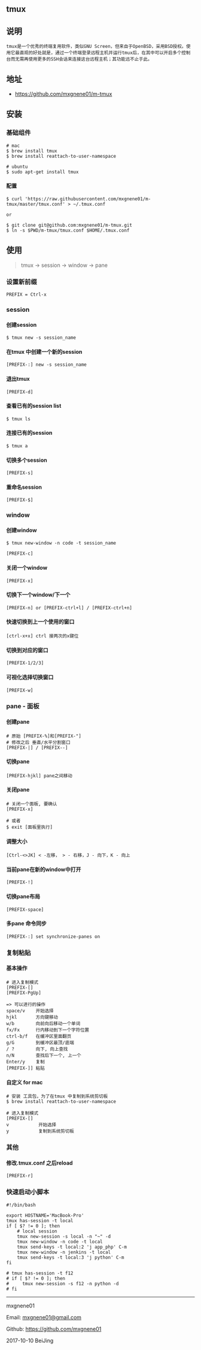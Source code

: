 ## tmux

## 说明

    tmux是一个优秀的终端复用软件，类似GNU Screen，但来自于OpenBSD，采用BSD授权。使用它最直观的好处就是，通过一个终端登录远程主机并运行tmux后，在其中可以开启多个控制台而无需再使用更多的SSH会话来连接这台远程主机；其功能远不止于此。

## 地址

- https://github.com/mxgnene01/m-tmux

## 安装

###  基础组件

```shell
# mac
$ brew install tmux
$ brew install reattach-to-user-namespace

# ubuntu
$ sudo apt-get install tmux
```

#### 配置

```shell
$ curl 'https://raw.githubusercontent.com/mxgnene01/m-tmux/master/tmux.conf' > ~/.tmux.conf

or

$ git clone git@github.com:mxgnene01/m-tmux.git
$ ln -s $PWD/m-tmux/tmux.conf $HOME/.tmux.conf
```

## 使用

> tmux -> session -> window -> pane

### 设置新前缀

```
PREFIX = Ctrl-x
```

### session

#### 创建session

```
$ tmux new -s session_name
```

#### 在tmux 中创建一个新的session

```
[PREFIX-:] new -s session_name
```

#### 退出tmux

```
[PREFIX-d]
```

#### 查看已有的session list

```
$ tmux ls
```

#### 连接已有的session

```
$ tmux a
```

#### 切换多个session

```
[PREFIX-s]
```

#### 重命名session

```
[PREFIX-$]
```

### window

#### 创建window

```shell
$ tmux new-window -n code -t session_name
```

```
[PREFIX-c]
```

#### 关闭一个window

```
[PREFIX-x]
```

#### 切换下一个window/下一个

```
[PREFIX-n] or [PREFIX-ctrl+l] / [PREFIX-ctrl+n]
```

#### 快速切换到上一个使用的窗口

```
[ctrl-x+x] ctrl 接两次的x键位
```

#### 切换到对应的窗口

```
[PREFIX-1/2/3]
```

#### 可视化选择切换窗口

```
[PREFIX-w]
```

### pane - 面板

#### 创建pane

```
# 原始 [PREFIX-%]和[PREFIX-"]
# 修改之后 垂直/水平分割窗口
[PREFIX-|] / [PREFIX--]
```

#### 切换pane

```
[PREFIX-hjkl] pane之间移动
```

#### 关闭pane

```
# 关闭一个面板, 要确认
[PREFIX-x]

# 或者
$ exit [面板里执行]
```

#### 调整大小

```
[Ctrl-<>JK] < -左移， > - 右移，J - 向下，K - 向上
```

#### 当前pane在新的window中打开

```
[PREFIX-!]
```

#### 切换pane布局

```
[PREFIX-space]
```

#### 多pane 命令同步

```
[PREFIX-:] set synchronize-panes on
```

### 复制粘贴

#### 基本操作

```
# 进入复制模式
[PREFIX-[]
[PREFIX-PgUp]

=> 可以进行的操作
space/v    开始选择
hjkl       方向键移动
w/b        向前向后移动一个单词
fx/Fx      行内移动到下一个字符位置
ctrl-b/f   在缓冲区里面翻页
g/G        到缓冲区最顶/底端
/ ?        向下, 向上查找
n/N        查找后下一个, 上一个
Enter/y    复制
[PREFIX-]] 粘贴
```

#### 自定义 for mac

```
# 安装 工具包，为了在tmux 中复制到系统剪切板
$ brew install reattach-to-user-namespace

# 进入复制模式
[PREFIX-[]
v  			开始选择
y			复制到系统剪切板
```

### 其他

#### 修改.tmux.conf 之后reload

```
[PREFIX-r]
```

### 快速启动小脚本

```shell
#!/bin/bash

export HOSTNAME='MacBook-Pro'
tmux has-session -t local
if [ $? != 0 ]; then
    # local session
    tmux new-session -s local -n "~" -d
    tmux new-window -n code -t local
    tmux send-keys -t local:2 'j app_php' C-m
    tmux new-window -n jenkins -t local
    tmux send-keys -t local:3 'j python' C-m
fi

# tmux has-session -t f12
# if [ $? != 0 ]; then
#     tmux new-session -s f12 -n python -d
# fi

```

------

mxgnene01

Email: mxgnene01@gmail.com

Github: https://github.com/mxgnene01

2017-10-10 BeiJing
